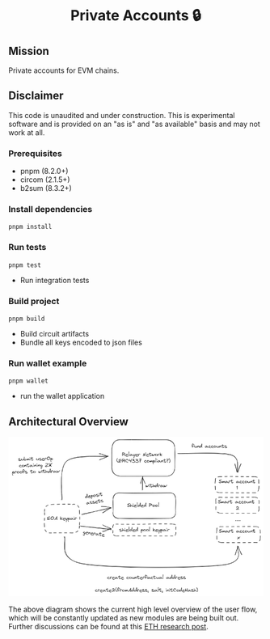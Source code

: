 <p align="center"><h1 align="center">Private Accounts 🔒</h1></p>

## Mission

Private accounts for EVM chains.

## Disclaimer

This code is unaudited and under construction. This is experimental software and is provided on an "as is" and "as available" basis and may not work at all. 

### Prerequisites

- pnpm (8.2.0+)
- circom (2.1.5+)
- b2sum (8.3.2+)

### Install dependencies

```
pnpm install
```

### Run tests

```
pnpm test
```

- Run integration tests

### Build project

```
pnpm build
```

- Build circuit artifacts
- Bundle all keys encoded to json files

### Run wallet example

```
pnpm wallet
```

- run the wallet application

## Architectural Overview

![architecture overview](private-accounts.png)

The above diagram shows the current high level overview of the user flow, which will be constantly updated as new modules are being built out. Further discussions can be found at this [ETH research post](https://ethresear.ch/t/private-accounts-module-on-ethereum-without-underlying-protocol-changes/16297).

